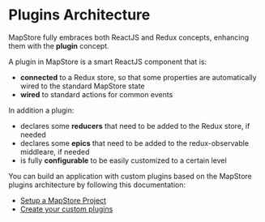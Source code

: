 # Plugins Architecture

MapStore fully embraces both ReactJS and Redux concepts, enhancing them with the **plugin** concept.

A plugin in MapStore is a smart ReactJS component that is:

* **connected** to a Redux store, so that some properties are automatically wired to the standard MapStore state
* **wired** to standard actions for common events

In addition a plugin:

* declares some **reducers** that need to be added to the Redux store, if needed
* declares some **epics** that need to be added to the redux-observable middleare, if needed
* is fully **configurable** to be easily customized to a certain level

You can build an application with custom plugins based on the MapStore plugins architecture by following this documentation:

* [Setup a MapStore Project](mapstore-projects.md#mapstore-projects)
* [Create your custom plugins](plugins-howto.md)
